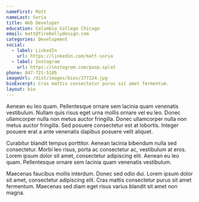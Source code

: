 ```yaml
---
nameFirst: Matt
nameLast: Soria
title: Web Developer
education: Columbia College Chicago
email: matt@firebellydesign.com
categories: Development
social:
  - label: LinkedIn
    url: https://linkedin.com/matt-soria
  - label: Instagram
    url: https://instagram.com/poop.splat
phone: 847-721-5105
imageUrl: /dist/images/bios/377224.jpg
bioExcerpt: Cras mattis consectetur purus sit amet fermentum.
layout: bio
---
```


<p>Aenean eu leo quam. Pellentesque ornare sem lacinia quam venenatis vestibulum. Nullam quis risus eget urna mollis ornare vel eu leo. Donec ullamcorper nulla non metus auctor fringilla. Donec ullamcorper nulla non metus auctor fringilla. Sed posuere consectetur est at lobortis. Integer posuere erat a ante venenatis dapibus posuere velit aliquet.</p>

<p>Curabitur blandit tempus porttitor. Aenean lacinia bibendum nulla sed consectetur. Morbi leo risus, porta ac consectetur ac, vestibulum at eros. Lorem ipsum dolor sit amet, consectetur adipiscing elit. Aenean eu leo quam. Pellentesque ornare sem lacinia quam venenatis vestibulum.</p>

<p>Maecenas faucibus mollis interdum. Donec sed odio dui. Lorem ipsum dolor sit amet, consectetur adipiscing elit. Cras mattis consectetur purus sit amet fermentum. Maecenas sed diam eget risus varius blandit sit amet non magna.</p>